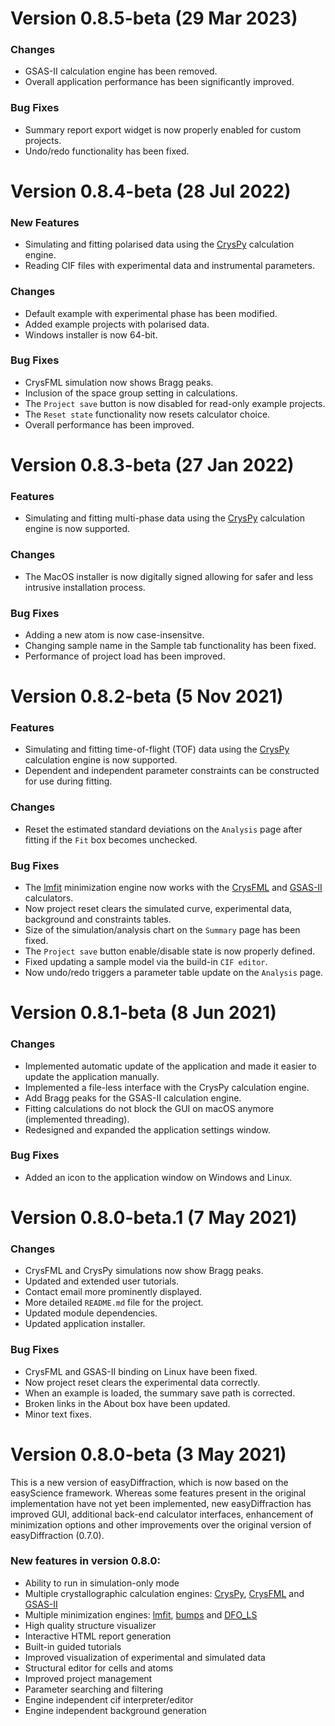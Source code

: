 # Version 0.8.5-beta (29 Mar 2023)

### Changes

- GSAS-II calculation engine has been removed.
- Overall application performance has been significantly improved.

### Bug Fixes

- Summary report export widget is now properly enabled for custom projects.
- Undo/redo functionality has been fixed.

# Version 0.8.4-beta (28 Jul 2022)

### New Features

- Simulating and fitting polarised data using the [CrysPy](https://github.com/ikibalin/cryspy) calculation engine.
- Reading CIF files with experimental data and instrumental parameters.

### Changes

- Default example with experimental phase has been modified.
- Added example projects with polarised data.
- Windows installer is now 64-bit.

### Bug Fixes

- CrysFML simulation now shows Bragg peaks.
- Inclusion of the space group setting in calculations.
- The `Project save` button is now disabled for read-only example projects.
- The `Reset state` functionality now resets calculator choice.
- Overall performance has been improved.

# Version 0.8.3-beta (27 Jan 2022)

### Features

- Simulating and fitting multi-phase data using the [CrysPy](https://github.com/ikibalin/cryspy) calculation engine is now supported.

### Changes

- The MacOS installer is now digitally signed allowing for safer and less intrusive installation process.

### Bug Fixes

- Adding a new atom is now case-insensitve.
- Changing sample name in the Sample tab functionality has been fixed.
- Performance of project load has been improved.

# Version 0.8.2-beta (5 Nov 2021)

### Features

- Simulating and fitting time-of-flight (TOF) data using the [CrysPy](https://github.com/ikibalin/cryspy) calculation engine is now supported.
- Dependent and independent parameter constraints can be constructed for use during fitting.

### Changes

- Reset the estimated standard deviations on the `Analysis` page after fitting if the `Fit` box becomes unchecked.

### Bug Fixes

- The [lmfit](https://lmfit.github.io/lmfit-py/) minimization engine now works with the [CrysFML](https://code.ill.fr/scientific-software/crysfml) and [GSAS-II](https://subversion.xray.aps.anl.gov/trac/pyGSAS) calculators.
- Now project reset clears the simulated curve, experimental data, background and constraints tables.
- Size of the simulation/analysis chart on the `Summary` page has been fixed.
- The `Project save` button enable/disable state is now properly defined.
- Fixed updating a sample model via the build-in `CIF editor`.
- Now undo/redo triggers a parameter table update on the `Analysis` page.

# Version 0.8.1-beta (8 Jun 2021)

### Changes

- Implemented automatic update of the application and made it easier to update the application manually.
- Implemented a file-less interface with the CrysPy calculation engine.
- Add Bragg peaks for the GSAS-II calculation engine.
- Fitting calculations do not block the GUI on macOS anymore (implemented threading).
- Redesigned and expanded the application settings window.

### Bug Fixes

- Added an icon to the application window on Windows and Linux.

# Version 0.8.0-beta.1 (7 May 2021)

### Changes

- CrysFML and CrysPy simulations now show Bragg peaks.
- Updated and extended user tutorials.
- Contact email more prominently displayed.
- More detailed `README.md` file for the project.
- Updated module dependencies.
- Updated application installer.

### Bug Fixes

- CrysFML and GSAS-II binding on Linux have been fixed.
- Now project reset clears the experimental data correctly.
- When an example is loaded, the summary save path is corrected.
- Broken links in the About box have been updated.
- Minor text fixes.

# Version 0.8.0-beta (3 May 2021)

This is a new version of easyDiffraction, which is now based on the easyScience framework. Whereas some features present in the original implementation have not yet been implemented, new easyDiffraction has improved GUI, additional back-end calculator interfaces, enhancement of minimization options and other improvements over the original version of easyDiffraction (0.7.0).

### New features in version 0.8.0:

- Ability to run in simulation-only mode
- Multiple crystallographic calculation engines: [CrysPy](https://github.com/ikibalin/cryspy), [CrysFML](https://code.ill.fr/scientific-software/crysfml) and [GSAS-II](https://subversion.xray.aps.anl.gov/trac/pyGSAS)
- Multiple minimization engines: [lmfit](https://lmfit.github.io/lmfit-py/), [bumps](https://github.com/bumps/bumps) and [DFO_LS](https://github.com/numericalalgorithmsgroup/dfols)
- High quality structure visualizer
- Interactive HTML report generation
- Built-in guided tutorials
- Improved visualization of experimental and simulated data
- Structural editor for cells and atoms
- Improved project management
- Parameter searching and filtering
- Engine independent cif interpreter/editor
- Engine independent background generation
